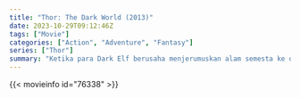 ```yaml
---
title: "Thor: The Dark World (2013)"
date: 2023-10-29T09:12:46Z
tags: ["Movie"]
categories: ["Action", "Adventure", "Fantasy"]
series: ["Thor"]
summary: "Ketika para Dark Elf berusaha menjerumuskan alam semesta ke dalam kegelapan, Thor harus memulai perjalanan pribadi dan berbahaya yang akan mempertemukannya kembali dengan dokter Jane Foster."
---
```


<mux-player stream-type="on-demand"
src="https://kp3d-my.sharepoint.com/personal/ryoo_kp3d_onmicrosoft_com/_layouts/15/download.aspx?share=EecJK8mcTJVJrSyuM78Lit0BrV09U7I-Poo3iynlDERGEw" prefer-playback="mse" controls>

</mux-player>


{{< movieinfo id="76338" >}}

<script src="https://cdn.jsdelivr.net/npm/@mux/mux-player"></script>

 <script type="application/ld+json ">
{
"@context": "https://schema.org/",
"@type": "VideoObject",
"name": "Thor: The Dark World (2013)",
"contentUrl": "https://stream.mux.com/l7P200iVt00YAn01XogngFlWK00y01evBMKjDF00nO7ndx3VI.m3u8",
"thumbnailUrl": "https://www.themoviedb.org/t/p/original/wbEbHIv0w5a6vQ0hRrz41hGKY9J.jpg?width=314&fit_mode=preserve&time=25",
"uploadDate": "2023-10-29T09:12:46Z",
}

</script>